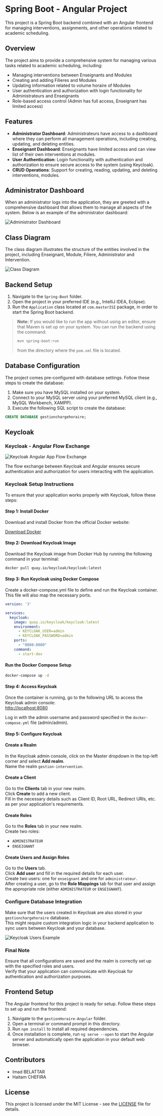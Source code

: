 # Spring Boot - Angular Project 

This project is a Spring Boot backend combined with an Angular frontend for managing interventions, assignments, and other operations related to academic scheduling.

## Overview

The project aims to provide a comprehensive system for managing various tasks related to academic scheduling, including:

- Managing interventions between Enseignants and Modules
- Creating and adding Filieres and Modules
- Updating information related to volume horaire of Modules
- User authentication and authorization with login functionality for Administrateurs and Enseignants
- Role-based access control (Admin has full access, Enseignant has limited access)

## Features

- **Administrator Dashboard**: Administrateurs have access to a dashboard where they can perform all management operations, including creating, updating, and deleting entities.
- **Enseignant Dashboard**: Enseignants have limited access and can view list of their own interventions at modules.
- **User Authentication**: Login functionality with authentication and authorization to ensure secure access to the system (using Keycloak).
- **CRUD Operations**: Support for creating, reading, updating, and deleting interventions, modules.

## Administrator Dashboard

When an administrator logs into the application, they are greeted with a comprehensive dashboard that allows them to manage all aspects of the system. Below is an example of the administrator dashboard:

![Administrator Dashboard](images/admin-dashboard.jpg)


## Class Diagram

The class diagram illustrates the structure of the entities involved in the project, including Enseignant, Module, Filiere, Administrator and Intervention.

![Class Diagram](images/Class%20diagram.png)

## Backend Setup

1. Navigate to the `Spring-Boot` folder.
2. Open the project in your preferred IDE (e.g., IntelliJ IDEA, Eclipse).
3. Run the `Application` class located at `com.masterISI` package, in order to start the Spring Boot backend.


> **Note:** If you would like to run the app without using an editor, ensure that Maven is set up on your system. You can run the backend using the command:
> 
> ```sh
> mvn spring-boot:run
> ```
> 
> from the directory where the `pom.xml` file is located.

## Database Configuration

The project comes pre-configured with database settings. Follow these steps to create the database:

1. Make sure you have MySQL installed on your system.
2. Connect to your MySQL server using your preferred MySQL client (e.g., MySQL Workbench, XAMPP).
3. Execute the following SQL script to create the database:

```sql
CREATE DATABASE gestionchargehoraire;
```
## Keycloak

### Keycloak - Angular Flow Exchange

![Keycloak Angular App Flow Exchange](images/keycloak-angular.png)

The flow exchange between Keycloak and Angular ensures secure authentication and authorization for users interacting with the application.

### Keycloak Setup Instructions

To ensure that your application works properly with Keycloak, follow these steps:

#### Step 1: Install Docker

Download and install Docker from the official Docker website:

[Download Docker](https://www.docker.com/products/docker-desktop)

#### Step 2: Download Keycloak Image

Download the Keycloak image from Docker Hub by running the following command in your terminal:

```sh
docker pull quay.io/keycloak/keycloak:latest
```
#### Step 3: Run Keycloak using Docker Compose

Create a docker-compose.yml file to define and run the Keycloak container. This file will also map the necessary ports.

```yaml
version: '3'

services:
  keycloak:
    image: quay.io/keycloak/keycloak:latest
    environment:
      - KEYCLOAK_USER=admin
      - KEYCLOAK_PASSWORD=admin
    ports:
      - "8080:8080"
    command:
      - start-dev
```

#### Run the Docker Compose Setup

```sh
docker-compose up -d
```

#### Step 4: Access Keycloak

Once the container is running, go to the following URL to access the Keycloak admin console:  
[http://localhost:8080](http://localhost:8080)

Log in with the admin username and password specified in the `docker-compose.yml` file (admin/admin).

#### Step 5: Configure Keycloak

#### Create a Realm

In the Keycloak admin console, click on the Master dropdown in the top-left corner and select **Add realm**.  
Name the realm `gestion-intervention`.

#### Create a Client

Go to the **Clients** tab in your new realm.  
Click **Create** to add a new client.  
Fill in the necessary details such as Client ID, Root URL, Redirect URIs, etc. as per your application's requirements.

#### Create Roles

Go to the **Roles** tab in your new realm.  
Create two roles:
- `ADMINISTRATEUR`
- `ENSEIGNANT`

#### Create Users and Assign Roles

Go to the **Users** tab.  
Click **Add user** and fill in the required details for each user.  
Create two users: one for `enseignant` and one for `administrateur`.  
After creating a user, go to the **Role Mappings** tab for that user and assign the appropriate role (either `ADMINISTRATEUR` or `ENSEIGNANT`).

### Configure Database Integration

Make sure that the users created in Keycloak are also stored in your `gestionchargehoraire` database.  
This might require custom integration logic in your backend application to sync users between Keycloak and your database.

![Keycloak Users Example](images/keycloak-users-example.jpg)

### Final Note

Ensure that all configurations are saved and the realm is correctly set up with the specified roles and users.  
Verify that your application can communicate with Keycloak for authentication and authorization purposes.



## Frontend Setup

The Angular frontend for this project is ready for setup. Follow these steps to set up and run the frontend:

1. Navigate to the `gestionHoraire-Angular` folder.
2. Open a terminal or command prompt in this directory.
3. Run `npm install` to install all required dependencies.
4. Once installation is complete, run `ng serve --open` to start the Angular server and automatically open the application in your default web browser.


## Contributors

- Imad BELATTAR
- Haitam CHEFIRA

## License

This project is licensed under the MIT License - see the [LICENSE](LICENSE) file for details.


